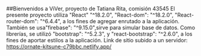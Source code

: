 ##Bienvenidos a ViVer, proyecto de Tatiana Rita, comisión 43545
El presente proyecto utiliza "React" "^18.2.0", "React-dom": "^18.2.0", "React-router-dom": "^6.4.4", a los fines de agregar enrutado a la aplicación. También se usa"firebase": "^9.15.0",sirve para simular base de datos. Como librerías, se utilizó "bootstrap": "^5.2.3", y "react-bootstrap": "^2.6.0", a los fines de aportar estilos a la aplicación.
Link de sitio subido a un servidor: https://ornate-kitsune-c79bbc.netlify.app/
